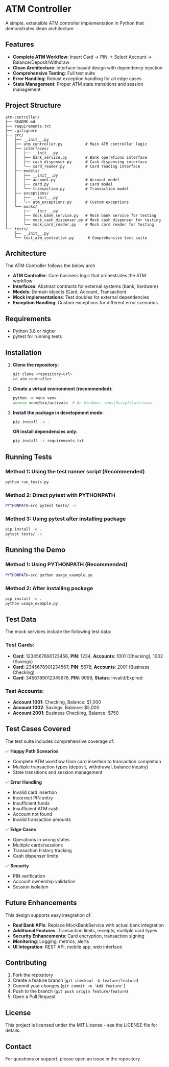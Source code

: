 # ATM Controller

A simple, extensible ATM controller implementation in Python that demonstrates clean architecture

## Features

- **Complete ATM Workflow**: Insert Card → PIN → Select Account → Balance/Deposit/Withdraw
- **Clean Architecture**: Interface-based design with dependency injection
- **Comprehensive Testing**: Full test suite
- **Error Handling**: Robust exception handling for all edge cases
- **State Management**: Proper ATM state transitions and session management

## Project Structure

```
atm-controller/
├── README.md
├── requirements.txt
├── .gitignore
├── src/
│   ├── __init__.py
│   ├── atm_controller.py          # Main ATM controller logic
│   ├── interfaces/
│   │   ├── __init__.py
│   │   ├── bank_service.py        # Bank operations interface
│   │   ├── cash_dispenser.py      # Cash dispensing interface
│   │   └── card_reader.py         # Card reading interface
│   ├── models/
│   │   ├── __init__.py
│   │   ├── account.py             # Account model
│   │   ├── card.py                # Card model
│   │   └── transaction.py         # Transaction model
│   ├── exceptions/
│   │   ├── __init__.py
│   │   └── atm_exceptions.py      # Custom exceptions
│   └── mocks/
│       ├── __init__.py
│       ├── mock_bank_service.py   # Mock bank service for testing
│       ├── mock_cash_dispenser.py # Mock cash dispenser for testing
│       └── mock_card_reader.py    # Mock card reader for testing
└── tests/
    ├── __init__.py
    └── test_atm_controller.py      # Comprehensive test suite
```

## Architecture

The ATM Controller follows the below arch

- **ATM Controller**: Core business logic that orchestrates the ATM workflow
- **Interfaces**: Abstract contracts for external systems (bank, hardware)
- **Models**: Domain objects (Card, Account, Transaction)
- **Mock Implementations**: Test doubles for external dependencies
- **Exception Handling**: Custom exceptions for different error scenarios


## Requirements

- Python 3.8 or higher
- pytest for running tests

## Installation

1. **Clone the repository:**
   ```bash
   git clone <repository-url>
   cd atm-controller
   ```

2. **Create a virtual environment (recommended):**
   ```bash
   python -m venv venv
   source venv/bin/activate  # On Windows: venv\Scripts\activate
   ```

3. **Install the package in development mode:**
   ```bash
   pip install -e .
   ```

   **OR install dependencies only:**
   ```bash
   pip install -r requirements.txt
   ```

## Running Tests

### Method 1: Using the test runner script (Recommended)
```bash
python run_tests.py
```

### Method 2: Direct pytest with PYTHONPATH
```bash
PYTHONPATH=src pytest tests/ -v
```

### Method 3: Using pytest after installing package
```bash
pip install -e .
pytest tests/ -v
```
## Running the Demo

### Method 1: Using PYTHONPATH (Recommended)
```bash
PYTHONPATH=src python usage_example.py
```

### Method 2: After installing package
```bash
pip install -e .
python usage_example.py
```


## Test Data

The mock services include the following test data:

### Test Cards:
- **Card**: 1234567890123456, **PIN**: 1234, **Accounts**: 1001 (Checking), 1002 (Savings)
- **Card**: 2345678901234567, **PIN**: 5678, **Accounts**: 2001 (Business Checking)
- **Card**: 3456789012345678, **PIN**: 9999, **Status**: Invalid/Expired

### Test Accounts:
- **Account 1001**: Checking, Balance: $1,000
- **Account 1002**: Savings, Balance: $5,000
- **Account 2001**: Business Checking, Balance: $750

## Test Cases Covered

The test suite includes comprehensive coverage of:

✅ **Happy Path Scenarios**
- Complete ATM workflow from card insertion to transaction completion
- Multiple transaction types (deposit, withdrawal, balance inquiry)
- State transitions and session management

✅ **Error Handling**
- Invalid card insertion
- Incorrect PIN entry
- Insufficient funds
- Insufficient ATM cash
- Account not found
- Invalid transaction amounts

✅ **Edge Cases**
- Operations in wrong states
- Multiple cards/sessions
- Transaction history tracking
- Cash dispenser limits

✅ **Security**
- PIN verification
- Account ownership validation
- Session isolation

## Future Enhancements

This design supports easy integration of:

- **Real Bank APIs**: Replace MockBankService with actual bank integration
- **Additional Features**: Transaction limits, receipts, multiple card types
- **Security Enhancements**: Card encryption, transaction signing
- **Monitoring**: Logging, metrics, alerts
- **UI Integration**: REST API, mobile app, web interface

## Contributing

1. Fork the repository
2. Create a feature branch (`git checkout -b feature/feature`)
3. Commit your changes (`git commit -m 'Add feature'`)
4. Push to the branch (`git push origin feature/feature`)
5. Open a Pull Request

## License

This project is licensed under the MIT License - see the LICENSE file for details.

## Contact

For questions or support, please open an issue in the repository.